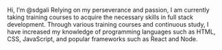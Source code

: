 


 Hi, I’m @sdgali
Relying on my perseverance and passion,
 I am currently taking training courses to acquire the necessary skills in full stack development.
 Through various training courses and continuous study,
 I have increased my knowledge of programming languages such as HTML, CSS, JavaScript,
 and popular frameworks such as React and Node.
